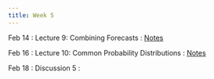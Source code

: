 ```yaml
---
title: Week 5
---
```


Feb 14
: Lecture 9: Combining Forecasts
    : [Notes](/lectures/lec9-combining-forecasts) 

Feb 16
: Lecture 10: Common Probability Distributions
    : [Notes](/lectures/lec10-common-distributions) 

Feb 18
: Discussion 5
    :  
